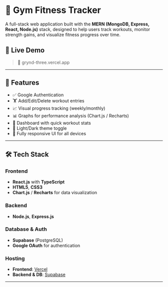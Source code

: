 # 💪 Gym Fitness Tracker

A full-stack web application built with the **MERN (MongoDB, Express, React, Node.js)** stack, designed to help users track workouts, monitor strength gains, and visualize fitness progress over time.

## 🚀 Live Demo
> 🔗 grynd-three.vercel.app

---

## 📌 Features

- ✅ Google Authentication
- 🏋️ Add/Edit/Delete workout entries
- 📈 Visual progress tracking (weekly/monthly)
- 📊 Graphs for performance analysis (Chart.js / Recharts)
- 🧾 Dashboard with quick workout stats
- 🎨 Light/Dark theme toggle
- 📱 Fully responsive UI for all devices

---

## 🛠️ Tech Stack

### Frontend
- **React.js** with **TypeScript**
- **HTML5**, **CSS3**
- **Chart.js** / **Recharts** for data visualization

### Backend
- **Node.js**, **Express.js**

### Database & Auth
- **Supabase** (PostgreSQL)
- **Google OAuth** for authentication

### Hosting
- **Frontend**: [Vercel](https://vercel.com)
- **Backend & DB**: [Supabase](https://supabase.com)

---


